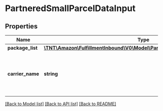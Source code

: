 # PartneredSmallParcelDataInput

## Properties
Name | Type | Description | Notes
------------ | ------------- | ------------- | -------------
**package_list** | [**\TNT\Amazon\FulfillmentInbound\V0\Model\PartneredSmallParcelPackageInputList**](PartneredSmallParcelPackageInputList.md) |  | [optional] 
**carrier_name** | **string** | The Amazon-partnered carrier to use for the inbound shipment. | [optional] 

[[Back to Model list]](../README.md#documentation-for-models) [[Back to API list]](../README.md#documentation-for-api-endpoints) [[Back to README]](../README.md)


